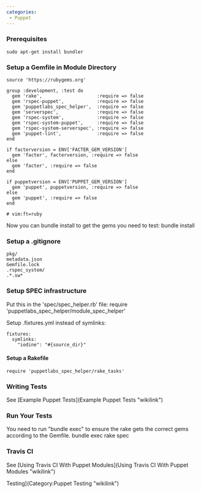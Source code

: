 ```yaml
---
categories:
 - Puppet
---
```

### Prerequisites

    sudo apt-get install bundler

### Setup a Gemfile in Module Directory

    source 'https://rubygems.org'

    group :development, :test do
      gem 'rake',                    :require => false
      gem 'rspec-puppet',            :require => false
      gem 'puppetlabs_spec_helper',  :require => false
      gem 'serverspec',              :require => false
      gem 'rspec-system',            :require => false
      gem 'rspec-system-puppet',     :require => false
      gem 'rspec-system-serverspec', :require => false
      gem 'puppet-lint',             :require => false
    end

    if facterversion = ENV['FACTER_GEM_VERSION']
      gem 'facter', facterversion, :require => false
    else
      gem 'facter', :require => false
    end

    if puppetversion = ENV['PUPPET_GEM_VERSION']
      gem 'puppet', puppetversion, :require => false
    else
      gem 'puppet', :require => false
    end

    # vim:ft=ruby

Now you can bundle install to get the gems you need to test: bundle
install

### Setup a .gitignore

    pkg/
    metadata.json
    Gemfile.lock
    .rspec_system/
    .*.sw*

### Setup SPEC infrastructure

Put this in the 'spec/spec\_helper.rb' file: require
'puppetlabs\_spec\_helper/module\_spec\_helper'

Setup .fixtures.yml instead of symlinks:

    fixtures:
      symlinks:
        "iodine": "#{source_dir}"

#### Setup a Rakefile

`require 'puppetlabs_spec_helper/rake_tasks'`

### Writing Tests

See [Example Puppet Tests](Example Puppet Tests "wikilink")

### Run Your Tests

You need to run "bundle exec" to ensure the rake gets the correct gems
according to the Gemfile. bundle exec rake spec

### Travis CI

See [Using Travis CI With Puppet
Modules](Using Travis CI With Puppet Modules "wikilink")

Testing](Category:Puppet Testing "wikilink")
